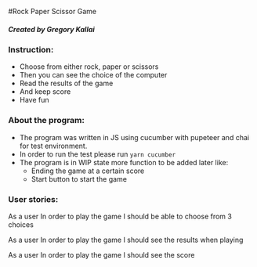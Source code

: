 #Rock Paper Scissor Game
##### Created by Gregory Kallai

### Instruction:
- Choose from either rock, paper or scissors
- Then you can see the choice of the computer
- Read the results of the game
- And keep score
- Have fun

### About the program:
- The program was written in JS using cucumber with pupeteer and chai for test environment.
- In order to run the test please run `yarn cucumber`
- The program is in WIP state more function to be added later like:
    - Ending the game at a certain score
    - Start button to start the game

### User stories:
As a user
In order to play the game
I should be able to choose from 3 choices

As a user
In order to play the game 
I should see the results when playing

As a user
In order to play the game
I should see the score